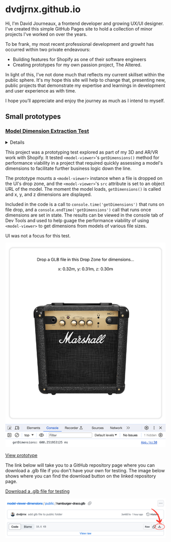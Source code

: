 # dvdjrnx.github.io

Hi, I'm David Journeaux, a frontend developer and growing UX/UI designer. I've created this simple GitHub Pages site to hold a collection of minor projects I've worked on over the years.

To be frank, my most recent professional development and growht has occurred within two private endeavours:

- Building features for Shopify as one of their software engineers
- Creating prototypes for my own passion project, The Altered.

In light of this, I've not done much that reflects my current skillset within the public sphere. It's my hope this site will help to change that, presenting new, public projects that demonstrate my expertise and learnings in development and user experience as with time.

I hope you’ll appreciate and enjoy the journey as much as I intend to myself.

## Small prototypes

### [Model Dimension Extraction Test](https://dvdjrnx.github.io/model-viewer-dimensions)

<details>
<summary>Details<summary>

This project was a prototyping test explored as part of my 3D and AR/VR work with Shopify. It tested `<model-viewer>`'s `getDimensions()` method for performance viability in a project that required quickly assessing a model's dimensions to facilitate further business logic down the line.

The prototype mounts a `<model-viewer>` instance when a file is dropped on the UI's drop zone, and the `<model-viewer>`'s `src` attribute is set to an object URL of the model. The moment the model loads, `getDimensions()` is called and x, y, and z dimensions are displayed.

Included in the code is a call to `console.time('getDimensions')` that runs on file drop, and a `console.endTime('getDimensions')` call that runs once dimensions are set in state. The results can be viewed in the console tab of Dev Tools and used to help guage the performance viability of using `<model-viewer>` to get dimensions from models of various file sizes.

UI was not a focus for this test.

<img src="./public/model-viewer-dimensions.png" alt="Screenshot of prototype showing a Marshall amp model loaded in the UI with dimensions displayed and the timing results shown in Dev Tools" />

</details>

[View prototype](https://dvdjrnx.github.io/model-viewer-dimensions)

The link below will take you to a GitHub repository page where you can download a .glb file if you don't have your own for testing. The image below shows where you can find the download button on the linked repository page.

[Download a .glb file for testing](https://github.com/dvdjrnx/model-viewer-dimensions/blob/master/public/hamburger-draco.glb)

<img src="./public/download-glb.png" alt="Image showing where to download the mentioned .glb file in the linked GitHub repository page" />
